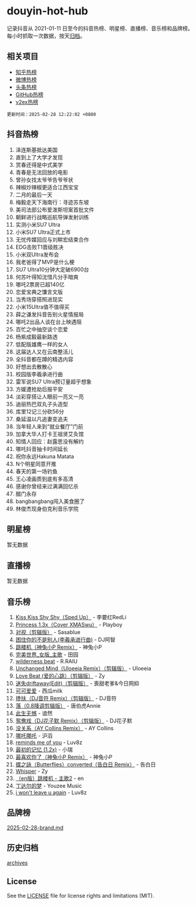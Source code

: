 # douyin-hot-hub

记录抖音从 2021-01-11 日至今的抖音热榜、明星榜、直播榜、音乐榜和品牌榜。每小时抓取一次数据，按天[归档](archives)。

## 相关项目

- [知乎热榜](https://github.com/lonnyzhang423/zhihu-hot-hub)
- [微博热榜](https://github.com/lonnyzhang423/weibo-hot-hub)
- [头条热榜](https://github.com/lonnyzhang423/toutiao-hot-hub)
- [GitHub热榜](https://github.com/lonnyzhang423/github-hot-hub)
- [v2ex热榜](https://github.com/lonnyzhang423/v2ex-hot-hub)


`更新时间：2025-02-28 12:22:02 +0800`

## 抖音热榜

1. 泽连斯基抵达美国
1. 直到上了大学才发现
1. 赏春还得是中式美学
1. 青春是无法回放的电影
1. 曾孙女找太爷爷告爷爷状
1. 辣椒炒辣椒更适合江西宝宝
1. 二月的最后一天
1. 梅毅走天下海南行：寻迹苏东坡
1. 美司法部公布爱泼斯坦案首批文件
1. 朝鲜进行战略巡航导弹发射训练
1. 实测小米SU7 Ultra
1. 小米SU7 Ultra正式上市
1. 无忧传媒回应与刘畊宏结束合作
1. EDG击败T1晋级胜决
1. 小米双Ultra发布会
1. 我老爸得了MVP是什么梗
1. SU7 Ultra10分钟大定破6900台
1. 何苏叶得知沈惜凡分手暗爽
1. 哪吒2票房已超140亿
1. 恋爱宝典之馕言文版
1. 当秀场穿搭照进现实
1. 小米15Ultra值不值得买
1. 薛之谦发抖音告别火星情报局
1. 哪吒2出品人谈在台上映遇阻
1. 百忙之中抽空谈个恋爱
1. 杨紫成毅最新路透
1. 低配版雄鹰一样的女人
1. 这届达人又在云南整活儿
1. 全抖音都在蹲的精选内容
1. 好想出去散散心
1. 校园版李羲承进行曲
1. 雷军说SU7 Ultra预订量超乎想象
1. 方媛遭抢劫后报平安
1. 淡彩穿搭让人眼前一亮又一亮
1. 迪丽热巴双丸子头造型
1. 库里12记三分砍56分
1. 桑延温以凡追妻变追夫
1. 当年轻人来到“就业餐厅”门前
1. 加拿大华人打卡王祖贤艾灸馆
1. 知情人回应：赵露思没有解约
1. 哪吒抖音抽卡时间延长
1. 祝你永远Hakuna Matata
1. N个明星同意开推
1. 春天的第一场钓鱼
1. 王心凌画质到底有多高清
1. 感谢你曾经来过满满回忆杀
1. 醋门永存
1. bangbangbang闯入美食圈了
1. 林俊杰现身伯克利音乐学院

## 明星榜

暂无数据

## 直播榜

暂无数据

## 音乐榜

1. [Kiss Kiss Shy Shy（Sped Up）](https://sf5-hl-cdn-tos.douyinstatic.com/obj/tos-cn-ve-2774/oYpXDAeGgQK0zfPaji7iKUixpCXFGILeLGmvYA) - 李要红RedLi
1. [Princess 1.3x（Cover XMASwu）](https://sf5-hl-cdn-tos.douyinstatic.com/obj/tos-cn-ve-2774/oU6YhPwII3eJFLR91gaQqABmJlDWCKGVaYGezf) - Playboy
1. [对视（剪辑版）](https://sf5-hl-cdn-tos.douyinstatic.com/obj/tos-cn-ve-2774/ogKtIhiB0WfAa18F9z3uWODMtZi2ysB1VuAIsQ) - Sasablue
1. [困住你的不是别人(李羲承进行曲)](https://sf5-hl-cdn-tos.douyinstatic.com/obj/tos-cn-ve-2774/okWrrVL1iQGZbfHVeCPAe7IaerYfM2jEQi5mNI) - DJ阿智
1. [跳楼机（神兔小P Remix）](https://sf5-hl-cdn-tos.douyinstatic.com/obj/tos-cn-ve-2774/oMv1ki9tiMuIghi4bJfevCNCZ74BnBNSAQYyBb) - 神兔小P
1. [完美世界_女版_主歌](https://sf5-hl-cdn-tos.douyinstatic.com/obj/tos-cn-ve-2774/ocneCLOQAB6QhCFZmA2YpsLKZjtngZfuabFDE2) - 田园
1. [wilderness beat](https://sf3-cdn-tos.douyinstatic.com/obj/tos-cn-ve-2774/o0oBmODSFCpfFdLRGzAAFC2ah9AIMEQfAOueVE) - R.RAIU
1. [Unchanged Mind（Uloeeia Remix）（剪辑版）](https://sf5-hl-cdn-tos.douyinstatic.com/obj/tos-cn-ve-2774/oIHYu1YfsziJqmggAqBsXOiiI2Y1QB6I61RsMW) - Uloeeia
1. [Love Beat  (爱的心跳）（剪辑版）](https://sf5-hl-cdn-tos.douyinstatic.com/obj/tos-cn-ve-2774/oUlARwvEINIisZ9nCnKMZiYFGfCCYLtDADDBge) - Zy
1. [迷失driftaway(Edit)（剪辑版）](https://sf5-hl-cdn-tos.douyinstatic.com/obj/tos-cn-ve-2774/ogaa1xGNeFO6FCaMgO8PzzAceEI4fBLDMi15H3) - 喪甜老爹&今日网抑
1. [可可爱爱](https://sf5-hl-cdn-tos.douyinstatic.com/obj/tos-cn-ve-2774/0deb1e75aea643b9927ba26aaafa29dd) - 西瓜milk
1. [搀扶（DJ音符 Remix）（剪辑版）](https://sf5-hl-cdn-tos.douyinstatic.com/obj/tos-cn-ve-2774/okcfAi4dBAxsyB5TMXHgEVnk5FiWqzdmQGAQIU) - DJ音符
1. [落（0.8降调剪辑版）](https://sf5-hl-cdn-tos.douyinstatic.com/obj/tos-cn-ve-2774/ociN0WUv3APijBYr6DUmAHmdkZ5MjM6gIF3iA) - 唐伯虎Annie
1. [此生无憾](https://sf5-hl-cdn-tos.douyinstatic.com/obj/tos-cn-ve-2774/oIauh7EisB4QhNZIAdTkdMWTv0irW9pigY61I) - 谙然
1. [鸳鸯戏（DJ花子默 Remix）（剪辑版）](https://sf5-hl-cdn-tos.douyinstatic.com/obj/tos-cn-ve-2774/ownCDSJwkB2QQCFZvAdYq2YRsitBgVfeddBDE0) - DJ花子默
1. [没关系（AY Collins Remix）](https://sf5-hl-cdn-tos.douyinstatic.com/obj/tos-cn-ve-2774/oIBbI5Ghw4zdUCQMJrDEFaAQilZP3EIDSi7MW) - AY Collins
1. [哪吒哪吒](https://sf5-hl-cdn-tos.douyinstatic.com/obj/tos-cn-ve-2774/oUkQCgCDnBanFehFEFQDxCQntAOIfp9gyZYFVo) - 沪滔
1. [reminds me of you](https://sf5-hl-cdn-tos.douyinstatic.com/obj/tos-cn-ve-2774/oAMZBDnCFAxfYh70DAIm4tFu8CQBGgfyEUtWsG) - Luv8z
1. [最初的记忆 (1.2x)](https://sf5-hl-cdn-tos.douyinstatic.com/obj/tos-cn-ve-2774/oEwgJazMsyLBAAHjQihUkfiPiWBsBQN3hX1gBI) - 小瑞
1. [最喜欢你了（神兔小P Remix）](https://sf3-cdn-tos.douyinstatic.com/obj/tos-cn-ve-2774/o8Mt8EXnxCY9fgQfG8zNakTBeoAcpAiDATFKWO) - 神兔小P
1. [蝶之詠（Butterflies）converted（告白日 Remix）](https://sf5-hl-cdn-tos.douyinstatic.com/obj/tos-cn-ve-2774/o4fwAFqhTEgqHQYPeAW8BCAAfm90YqQczCMCaP) - 告白日
1. [Whisper](https://sf5-hl-cdn-tos.douyinstatic.com/obj/tos-cn-ve-2774/oEeYKDxIDCFuArkftgkGqCnG7xZtRC2rEMKBQi) - Zy
1. [（en版）跳楼机 - 主歌2](https://sf5-hl-cdn-tos.douyinstatic.com/obj/tos-cn-ve-2774/oklN6GvgQ2L8DpPeaAGf1gPeyKzjXFwHIwoCZv) - en
1. [丁达尔的梦](https://sf5-hl-cdn-tos.douyinstatic.com/obj/tos-cn-ve-2774/oMU3WirUZBVQkAC9ccG5P2IQirziZM2RTInUY) - Youzee Music
1. [i won't leave u again](https://sf5-hl-cdn-tos.douyinstatic.com/obj/tos-cn-ve-2774/owIlMQA4s3a0BBBzgiO9vCRUOf4WqiBQhTu7AA) - Luv8z

## 品牌榜

[2025-02-28-brand.md](archives/2025-02-28-brand.md)

## 历史归档

[archives](archives)

## License

See the [LICENSE](LICENSE) file for license rights and limitations (MIT).
